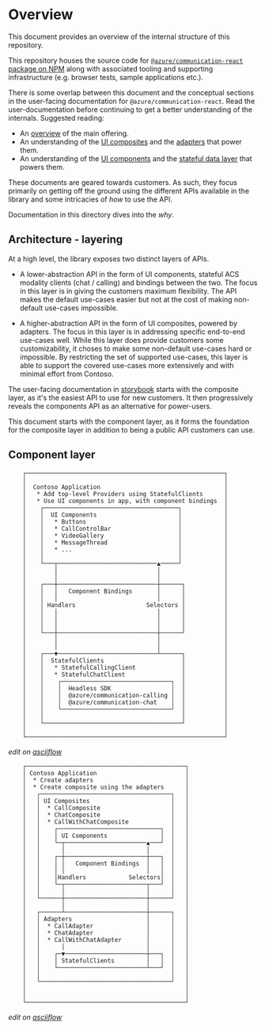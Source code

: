 # Overview

This document provides an overview of the internal structure of this repository.

This repository houses the source code for [`@azure/communication-react` package on NPM](https://www.npmjs.com/package/@azure/communication-react) along with associated tooling and supporting infrastructure (e.g. browser tests, sample applications etc.).

There is some overlap between this document and the conceptual sections in the user-facing documentation for `@azure/communication-react`. Read the user-documentation before continuing to get a better understanding of the internals. Suggested reading:

- An [overview](https://azure.github.io/communication-ui-library/?path=/docs/overview--page) of the main offering.
- An understanding of the [UI composites](https://azure.github.io/communication-ui-library/?path=/docs/quickstarts-composites--page) and the [adapters](https://azure.github.io/communication-ui-library/?path=/docs/composite-adapters--page) that power them.
- An understanding of the [UI components](https://azure.github.io/communication-ui-library/?path=/docs/overview-uicomponents--page) and the [stateful data layer](https://azure.github.io/communication-ui-library/?path=/docs/statefulclient-overview--page) that powers them.

These documents are geared towards customers. As such, they focus primarily on getting off the ground using the different APIs available in the library and some intricacies of _how_ to use the API.

Documentation in this directory dives into the _why_.

## Architecture - layering

At a high level, the library exposes two distinct layers of APIs.

- A lower-abstraction API in the form of UI components, stateful ACS modality clients (chat / calling) and bindings between the two. The focus in this layer is in giving the customers maximum flexibility. The API makes the default use-cases easier but not at the cost of making non-default use-cases impossible.

- A higher-abstraction API in the form of UI composites, powered by adapters. The focus in this layer is in addressing specific end-to-end use-cases well. While this layer does provide customers some customizability, it choses to make some non-default use-cases hard or impossible. By restricting the set of supported use-cases, this layer is able to support the covered use-cases more extensively and with minimal effort from Contoso.

The user-facing documentation in [storybook](https://azure.github.io/communication-ui-library) starts with the composite layer, as it's the easiest API to use for new customers. It then progressively reveals the components API as an alternative for power-users.

This document starts with the component layer, as it forms the foundation for the composite layer in addition to being a public API customers can use.

## Component layer



        ┌────────────────────────────────────────────────────────┐
        │                                                        │
        │  Contoso Application                                   │
        │   * Add top-level Providers using StatefulClients      │
        │   * Use UI components in app, with component bindings  │
        │    ┌──────────────────────────────────────┐            │
        │    │  UI Components                       │            │
        │    │   * Buttons                          │            │
        │    │   * CallControlBar                   │            │
        │    │   * VideoGallery                     │            │
        │    │   * MessageThread                    │            │
        │    │   * ...                              │            │
        │    │                                      │            │
        │    └───┬────────────────────────────▲─────┘            │
        │        │                            │                  │
        │        │                            │                  │
        │    ┌───┼────────────────────────────┼──────┐           │
        │    │   │   Component Bindings       │      │           │
        │    │   │                            │      │           │
        │    │ Handlers                    Selectors │           │
        │    │   │                            │      │           │
        │    │   │                            │      │           │
        │    │   │                            │      │           │
        │    └───┼────────────────────────────┼──────┘           │
        │        │                            │                  │
        │        │                            │                  │
        │    ┌───▼────────────────────────────┴──────┐           │
        │    │  StatefulClients                      │           │
        │    │   * StatefulCallingClient             │           │
        │    │   * StatefulChatClient                │           │
        │    │    ┌───────────────────────────────┐  │           │
        │    │    │  Headless SDK                 │  │           │
        │    │    │  @azure/communication-calling │  │           │
        │    │    │  @azure/communication-chat    │  │           │
        │    │    └───────────────────────────────┘  │           │
        │    │                                       │           │
        │    └───────────────────────────────────────┘           │
        │                                                        │
        └────────────────────────────────────────────────────────┘

_edit on [asciiflow](https://asciiflow.com/#/share/eJzVlt1OwjAUx1%2FlpJcEMJoYlSthJmKMiQni1W7KVlmT0i5dhyDhLQwP4rVP45N4AAOiGysLH%2BOkabt2%2BeWcf3vajoikPUZqJOaCdypUewEpE0GHTOPgyCUDl9Suzk%2FLLhli7%2BziEnuGDQx%2BuOTr%2FfOIiutKrCGn%2FQI4ShoVKaiHoeAeNVzJzQBQgrrvg1FhRbA%2BE1B61KrPfaYjiCMuu9Ay1LCXWDiCM2miBEA7YtC%2BA0%2F1QiVn%2F3AJNAzL8MpNsByHDpc%2BIqNVABxqFdIkgVmDETnLiFKFXA9BdRqxMUqmESwhDhViutZaiQbVOSHPuKzqFklMD3N78sCiiHbZU6AZ9fNCqtVqmhq2EAvLgOy8TD422HMWkSVObx9yqHRc9Sxhyef1IimhsThOViOzBGVLlAFqUumL6UGZYC0mmGcUTu7Lm8KBiraJ%2FnucHtmfwV1m2KQQ4syapKs%2BI7yE3VNacvCuwQSd43JDAmoSCDaQfexCSzcAmnhfCrw8oXVznyyqJeiavsWaneCzqhfLn0dfxZtLvQUQyr2ZR0VQ2MLWQw5V0lzKYwvAERWXjMn4G%2FY7SRM%3D)_

        ┌─────────────────────────────────────────────┐
        │ Contoso Application                         │
        │  * Create adapters                          │
        │  * Create composite using the adapters      │
        │   ┌─────────────────────────────────────┐   │
        │   │ UI Composites                       │   │
        │   │  * CallComposite                    │   │
        │   │  * ChatComposite                    │   │
        │   │  * CallWithChatComposite            │   │
        │   │    ┌─────────────────────────────┐  │   │
        │   │    │ UI Components               │  │   │
        │   │    └─┬───────────────────────▲───┘  │   │
        │   │      │                       │      │   │
        │   │    ┌─┼───────────────────────┼───┐  │   │
        │   │    │ │   Component Bindings  │   │  │   │
        │   │    │ │                       │   │  │   │
        │   │    │Handlers            Selectors│  │   │
        │   │    └─┬───────────────────────┬───┘  │   │
        │   │      │                       │      │   │
        │   └──────┼───────────────────────┼──────┘   │
        │          │                       │          │
        │   ┌──────┴───────────────────────┼──────┐   │
        │   │ Adapters                     │      │   │
        │   │  * CallAdapter               │      │   │
        │   │  * ChatAdapter               │      │   │
        │   │  * CallWithChatAdapter       │      │   │
        │   │      │                       │      │   │
        │   │    ┌─▼───────────────────────┼───┐  │   │
        │   │    │ StatefulClients         │   │  │   │
        │   │    └─────────────────────────┴───┘  │   │
        │   │                                     │   │
        │   └─────────────────────────────────────┘   │
        │                                             │
        │                                             │
        └─────────────────────────────────────────────┘

_edit on [asciiflow](https://asciiflow.com/#/share/eJzNlcFOwzAMhl%2FFyhGtl4GE2G30ws4T4pJLaAONlCVV40qbpr0F2oNwRDwNT0ImttKVJe0KLY2syJXyOc7v1FkTxRacTEgupHgMWBYlQS6CSC9SbQRyQ0ZEshXP7JI1JUtKJjdXlyNKVtYbX4%2Bth3yJ9oOSj5f34Rilys4QaoXaaJimqRQRQ6EVuMY3BRcQZpwhBxazFHlmnNBJqpAPciPUM2BSjVSi4F%2F0%2BZkD3M%2BsXIe6u097gtydnElZ0OeRCcOWpN3zQWDijOAgO5bcv28hs%2BIKqzLX0n9p29eGWZccR3GGqvWXW8gNt0LF9oc0JaxRBO%2B19Ee4YyqWlQ4y55JHqDPTa70bK9e%2B3v1bJYdqlu78YYDZ7%2Bap78Xxq3%2FoifsQ57O2j7ZmS734OEYd27BeTnov5vatmwL59oU52uf%2BKZehFEfdvLSwLu%2BuLpZH7ZpxkuzfKjk0H7%2BkhmOUbMjmE1qM9VQ%3D)_